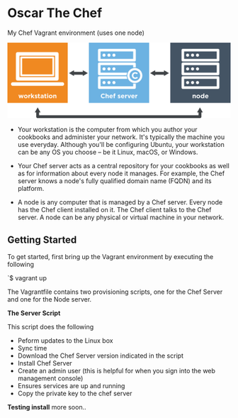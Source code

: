 # Oscar The Chef

My Chef Vagrant environment (uses one node)

![alt text](topology.png "Cute Docker Whale In Action")

* Your workstation is the computer from which you author your cookbooks and administer your network. It's typically the machine you use everyday. Although you'll be configuring Ubuntu, your workstation can be any OS you choose – be it Linux, macOS, or Windows.

* Your Chef server acts as a central repository for your cookbooks as well as for information about every node it manages. For example, the Chef server knows a node's fully qualified domain name (FQDN) and its platform.

* A node is any computer that is managed by a Chef server. Every node has the Chef client installed on it. The Chef client talks to the Chef server. A node can be any physical or virtual machine in your network.
## Getting Started
To get started, first bring up the Vagrant environment by executing the following

`$ vagrant up

The Vagrantfile contains two provisioning scripts, one for the Chef Server and one for the Node server.  


**The Server Script**

This script does the following
* Peform updates to the Linux box
* Sync time
* Download the Chef Server version indicated in the script
* Install Chef Server
* Create an admin user (this is helpful for when you sign into the web management console)
* Ensures services are up and running
* Copy the private key to the chef server

**Testing install**
more soon..